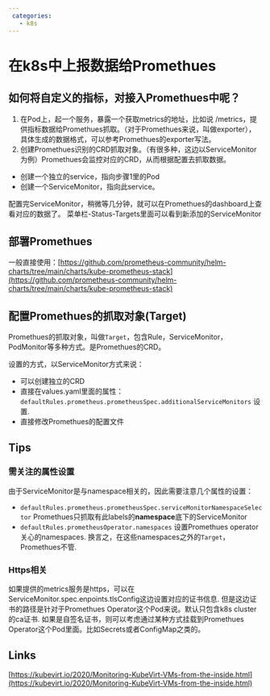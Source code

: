 ```yaml
---
 categories:
   - k8s
---
```

# 在k8s中上报数据给Promethues

## 如何将自定义的指标，对接入Promethues中呢？

1. 在Pod上，起一个服务，暴露一个获取metrics的地址，比如说 /metrics，提供指标数据给Promethues抓取。（对于Promethues来说，叫做exporter），具体生成的数据格式，可以参考Promethues的exporter写法。
2. 创建Promethues识别的CRD抓取对象。（有很多种，这边以ServiceMonitor为例）Promethues会监控对应的CRD，从而根据配置去抓取数据。 
  * 创建一个独立的service，指向步骤1里的Pod
  * 创建一个ServiceMonitor，指向此service。

配置完ServiceMonitor，稍微等几分钟，就可以在Promethues的dashboard上查看对应的数据了。
菜单栏-Status-Targets里面可以看到新添加的ServiceMonitor

## 部署Promethues
一般直接使用：[https://github.com/prometheus-community/helm-charts/tree/main/charts/kube-prometheus-stack](https://github.com/prometheus-community/helm-charts/tree/main/charts/kube-prometheus-stack)

## 配置Promethues的抓取对象(Target)
Promethues的抓取对象，叫做`Target`，包含Rule，ServiceMonitor，PodMonitor等多种方式。是Promethues的CRD。

设置的方式，以ServiceMonitor方式来说：
* 可以创建独立的CRD
* 直接在values.yaml里面的属性：`defaultRules.prometheus.prometheusSpec.additionalServiceMonitors` 设置.
* 直接修改Promethues的配置文件

## Tips
### 需关注的属性设置
  由于ServiceMonitor是与namespace相关的，因此需要注意几个属性的设置：

  * `defaultRules.prometheus.prometheusSpec.serviceMonitorNamespaceSelector` Promethues只抓取有此labels的**namespace**底下的ServiceMonitor
  * `defaultRules.prometheusOperator.namespaces` 设置Promethues operator关心的namespaces. 换言之，在这些namespaces之外的`Target`，Promethues不管.

### Https相关
  如果提供的metrics服务是https，可以在ServiceMonitor.spec.enpoints.tlsConfig这边设置对应的证书信息. 
但是这边证书的路径是针对于Promethues Operator这个Pod来说。默认只包含k8s cluster的ca证书. 
如果是自签名证书，则可以考虑通过某种方式挂载到Promethues Operator这个Pod里面。比如Secrets或者ConfigMap之类的。

## Links
[https://kubevirt.io/2020/Monitoring-KubeVirt-VMs-from-the-inside.html](https://kubevirt.io/2020/Monitoring-KubeVirt-VMs-from-the-inside.html)
